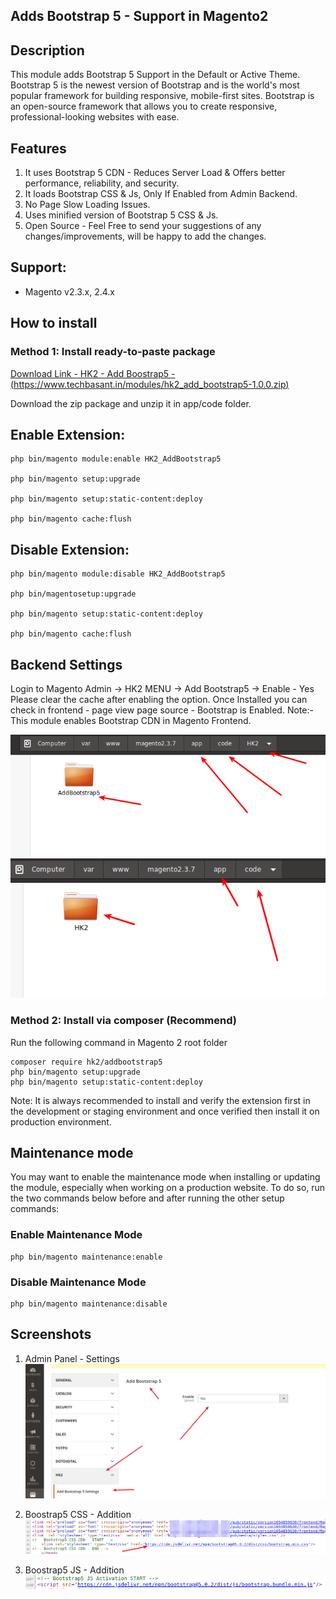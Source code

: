 ## Adds Bootstrap 5 - Support in Magento2

## Description

This module adds Bootstrap 5 Support in the Default or Active Theme. Bootstrap 5 is the newest version of Bootstrap and is the world's most popular framework for building responsive, mobile-first sites. Bootstrap is an open-source framework that allows you to create responsive, professional-looking websites with ease.

## Features

1. It uses Bootstrap 5 CDN - Reduces Server Load & Offers better performance, reliability, and security.
2. It loads Bootstrap CSS & Js, Only If Enabled from Admin Backend.
3. No Page Slow Loading Issues.
4. Uses minified version of Bootstrap 5 CSS & Js.
5. Open Source - Feel Free to send your suggestions of any changes/improvements, will be happy to add the changes.

## Support:

-   Magento v2.3.x, 2.4.x

## How to install

### Method 1: Install ready-to-paste package

[Download Link - HK2 - Add Boostrap5 - (https://www.techbasant.in/modules/hk2_add_bootstrap5-1.0.0.zip)](https://www.techbasant.in/modules/hk2_add_bootstrap5-1.0.0.zip 'Link')

Download the zip package and unzip it in app/code folder.

## Enable Extension:

```
php bin/magento module:enable HK2_AddBootstrap5

php bin/magento setup:upgrade

php bin/magento setup:static-content:deploy

php bin/magento cache:flush
```

## Disable Extension:

```
php bin/magento module:disable HK2_AddBootstrap5

php bin/magentosetup:upgrade

php bin/magento setup:static-content:deploy

php bin/magento cache:flush
```

## Backend Settings

Login to Magento Admin -> HK2 MENU -> Add Bootstrap5 -> Enable - Yes
Please clear the cache after enabling the option.
Once Installed you can check in frontend - page view page source - Bootstrap is Enabled.
Note:- This module enables Bootstrap CDN in Magento Frontend.

![Screenshot4](docs/images/ScreenShot4.png)
![Screenshot5](docs/images/ScreenShot5.png)

### Method 2: Install via composer (Recommend)

Run the following command in Magento 2 root folder

```
composer require hk2/addbootstrap5
php bin/magento setup:upgrade
php bin/magento setup:static-content:deploy
```

Note: It is always recommended to install and verify the extension first in the development or staging environment and once verified then install it on production environment.

## Maintenance mode

You may want to enable the maintenance mode when installing or updating the module, especially when working on a production website. To do so, run the two commands below before and after running the other setup commands:

### Enable Maintenance Mode

```
php bin/magento maintenance:enable
```

### Disable Maintenance Mode

```
php bin/magento maintenance:disable
```

## Screenshots

1. Admin Panel - Settings
   ![Screenshot1](docs/images/ScreenShot1.png)

2. Boostrap5 CSS - Addition
   ![Screenshot2](docs/images/ScreenShot2.png)

3. Boostrap5 JS - Addition
   ![Screenshot3](docs/images/ScreenShot3.png)
